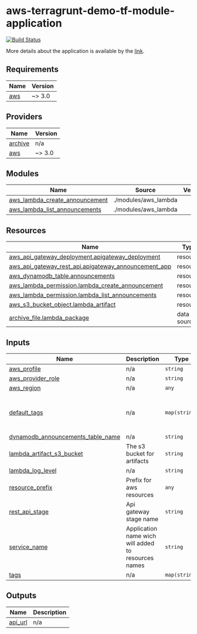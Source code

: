 # aws-terragrunt-demo-tf-module-application

[![Build Status](https://travis-ci.com/vadymbat/aws-terragrunt-demo-tf-module-application.svg?branch=main)](https://travis-ci.com/vadymbat/aws-terragrunt-demo-tf-module-application)

More details about the application is available by the [link](https://github.com/vadymbat/aws-serverless-announcement-microservice).

<!-- BEGINNING OF PRE-COMMIT-TERRAFORM DOCS HOOK -->
## Requirements

| Name | Version |
|------|---------|
| <a name="requirement_aws"></a> [aws](#requirement\_aws) | ~> 3.0 |

## Providers

| Name | Version |
|------|---------|
| <a name="provider_archive"></a> [archive](#provider\_archive) | n/a |
| <a name="provider_aws"></a> [aws](#provider\_aws) | ~> 3.0 |

## Modules

| Name | Source | Version |
|------|--------|---------|
| <a name="module_aws_lambda_create_announcement"></a> [aws\_lambda\_create\_announcement](#module\_aws\_lambda\_create\_announcement) | ./modules/aws_lambda |  |
| <a name="module_aws_lambda_list_announcements"></a> [aws\_lambda\_list\_announcements](#module\_aws\_lambda\_list\_announcements) | ./modules/aws_lambda |  |

## Resources

| Name | Type |
|------|------|
| [aws_api_gateway_deployment.apigateway_deployment](https://registry.terraform.io/providers/hashicorp/aws/latest/docs/resources/api_gateway_deployment) | resource |
| [aws_api_gateway_rest_api.apigateway_announcement_app](https://registry.terraform.io/providers/hashicorp/aws/latest/docs/resources/api_gateway_rest_api) | resource |
| [aws_dynamodb_table.announcements](https://registry.terraform.io/providers/hashicorp/aws/latest/docs/resources/dynamodb_table) | resource |
| [aws_lambda_permission.lambda_create_announcement](https://registry.terraform.io/providers/hashicorp/aws/latest/docs/resources/lambda_permission) | resource |
| [aws_lambda_permission.lambda_list_announcements](https://registry.terraform.io/providers/hashicorp/aws/latest/docs/resources/lambda_permission) | resource |
| [aws_s3_bucket_object.lambda_artifact](https://registry.terraform.io/providers/hashicorp/aws/latest/docs/resources/s3_bucket_object) | resource |
| [archive_file.lambda_package](https://registry.terraform.io/providers/hashicorp/archive/latest/docs/data-sources/file) | data source |

## Inputs

| Name | Description | Type | Default | Required |
|------|-------------|------|---------|:--------:|
| <a name="input_aws_profile"></a> [aws\_profile](#input\_aws\_profile) | n/a | `string` | `""` | no |
| <a name="input_aws_provider_role"></a> [aws\_provider\_role](#input\_aws\_provider\_role) | n/a | `string` | `""` | no |
| <a name="input_aws_region"></a> [aws\_region](#input\_aws\_region) | n/a | `any` | n/a | yes |
| <a name="input_default_tags"></a> [default\_tags](#input\_default\_tags) | n/a | `map(string)` | <pre>{<br>  "ManagedBy": "terraform",<br>  "module": "aws-terragrunt-demo-tf-module-application"<br>}</pre> | no |
| <a name="input_dynamodb_announcements_table_name"></a> [dynamodb\_announcements\_table\_name](#input\_dynamodb\_announcements\_table\_name) | n/a | `string` | `"announcements-table"` | no |
| <a name="input_lambda_artifact_s3_bucket"></a> [lambda\_artifact\_s3\_bucket](#input\_lambda\_artifact\_s3\_bucket) | The s3 bucket for artifacts | `string` | n/a | yes |
| <a name="input_lambda_log_level"></a> [lambda\_log\_level](#input\_lambda\_log\_level) | n/a | `string` | `"DEBUG"` | no |
| <a name="input_resource_prefix"></a> [resource\_prefix](#input\_resource\_prefix) | Prefix for aws resources | `any` | n/a | yes |
| <a name="input_rest_api_stage"></a> [rest\_api\_stage](#input\_rest\_api\_stage) | Api gateway stage name | `string` | n/a | yes |
| <a name="input_service_name"></a> [service\_name](#input\_service\_name) | Application name wich will added to resources names | `string` | n/a | yes |
| <a name="input_tags"></a> [tags](#input\_tags) | n/a | `map(string)` | `{}` | no |

## Outputs

| Name | Description |
|------|-------------|
| <a name="output_api_url"></a> [api\_url](#output\_api\_url) | n/a |
<!-- END OF PRE-COMMIT-TERRAFORM DOCS HOOK -->